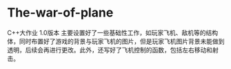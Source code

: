 # The-war-of-plane
C++大作业
1.0版本
  主要设置好了一些基础性工作，如玩家飞机、敌机等的结构体，同时布置好了游戏的背景与玩家飞机的图片，但是玩家飞机图片背景未能做到透明，后续会再进行更改。此外，还写好了飞机控制的函数，包括左右移动和射击。
